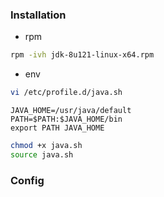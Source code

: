 ### Installation
- rpm
```bash
rpm -ivh jdk-8u121-linux-x64.rpm
```

- env
```bash
vi /etc/profile.d/java.sh
```

```
JAVA_HOME=/usr/java/default
PATH=$PATH:$JAVA_HOME/bin
export PATH JAVA_HOME
```

```bash
chmod +x java.sh
source java.sh
```

### Config

